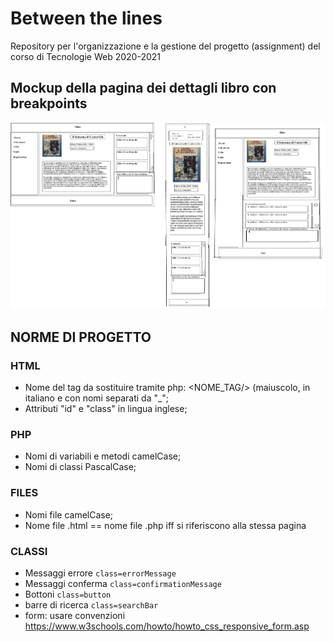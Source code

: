 # Between the lines
Repository per l'organizzazione e la gestione del progetto (assignment) del corso di Tecnologie Web 2020-2021

## Mockup della pagina dei dettagli libro con breakpoints
![Mockup mobile dettaglio libro](Mockup/dettaglio_libro_con_mobile.png?raw=true "Title")

## NORME DI PROGETTO
### HTML
- Nome del tag da sostituire tramite php: <NOME_TAG/> (maiuscolo, in italiano e con nomi separati da "_";
- Attributi "id" e "class" in lingua inglese;

### PHP
- Nomi di variabili e metodi camelCase;
- Nomi di classi PascalCase;

### FILES
- Nomi file camelCase;
- Nome file .html == nome file .php iff si riferiscono alla stessa pagina

### CLASSI
- Messaggi errore `class=errorMessage`
- Messaggi conferma `class=confirmationMessage`
- Bottoni `class=button`
- barre di ricerca `class=searchBar`
- form: usare convenzioni https://www.w3schools.com/howto/howto_css_responsive_form.asp
